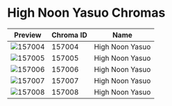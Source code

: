 # High Noon Yasuo Chromas



| Preview | Chroma ID | Name |
|---------|-----------|------|
| ![157004](https://raw.communitydragon.org/latest/plugins/rcp-be-lol-game-data/global/default/v1/champion-chroma-images/157/157004.png) | 157004 | High Noon Yasuo |
| ![157005](https://raw.communitydragon.org/latest/plugins/rcp-be-lol-game-data/global/default/v1/champion-chroma-images/157/157005.png) | 157005 | High Noon Yasuo |
| ![157006](https://raw.communitydragon.org/latest/plugins/rcp-be-lol-game-data/global/default/v1/champion-chroma-images/157/157006.png) | 157006 | High Noon Yasuo |
| ![157007](https://raw.communitydragon.org/latest/plugins/rcp-be-lol-game-data/global/default/v1/champion-chroma-images/157/157007.png) | 157007 | High Noon Yasuo |
| ![157008](https://raw.communitydragon.org/latest/plugins/rcp-be-lol-game-data/global/default/v1/champion-chroma-images/157/157008.png) | 157008 | High Noon Yasuo |